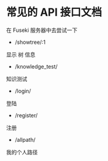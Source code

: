 # 常见的 API 接口文档

在 Fuseki 服务器中去尝试一下

- /showtree/:1
 
显示 树 信息

- /knowledge_test/

知识测试

- /login/

登陆

- /register/

注册

- /allpath/

我的个人路径




